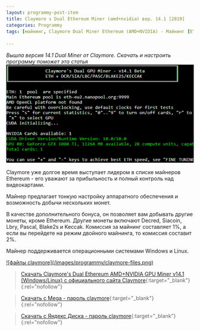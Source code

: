 ```yaml
---
layout: programmy-post-item
title: Claymore s Dual Ethereum Miner (amd+nvidia) вер. 14.1 [2019]
categories: Programmy
tags: [майнинг, Claymore Dual Miner Ethereum (AMD+NVIDIA) - Майнинг [ETH]]

---
```

*Вышла версия 14.1 Dual Miner от Claymore. Скачать и настроить программу поможет эта статья*
![My helpful screenshot](/images/programmy/claymore-miner-14.png)


Claymore уже долгое время выступает лидером в списке майнеров Ethereum - его уважают за  прибыльность и полный контроль над видеокартами.

Майнер  предлагает тонкую настройку аппаратного обеспечения и возможность добычи нескольких монет. 

В качестве дополнительного бонуса, он позволяет вам добывать другие монеты, кроме Ethereum. Другие монеты включают Decred, Siacoin, Lbry, Pascal, Blake2s и Keccak. Комиссия за майнинг составляет 1%, а если вы перейдете на режим двойного майнинга, то комиссия составит 2%.

Майнер поддерживается операционными системами Windows и Linux.

<a href="/images/programmy/claymore-files.png" class="gray lightbox-image current">
![файлы claymore](/images/programmy/claymore-files.png)
</a>

> [Скачать Claymore's Dual Ethereum AMD+NVIDIA GPU Miner v14.1 (Windows/Linux) с официального сайта Claymore](https://claymore-dual.github.io/ru){:target="_blank"}{:rel="nofollow"}
 
> [Скачать с Mega - пароль claymore](https://mega.nz/#!rXJSTILb!4V1YhoqrLq_svkZbX9cBVczcH-NVhCyYVDZHwU0ZSb4){:target="_blank"}{:rel="nofollow"}
 
>[Скачать с Яндекс Диска - пароль claymore](https://yadi.sk/d/N_OHRswOuCISug){:target="_blank"}{:rel="nofollow"}



